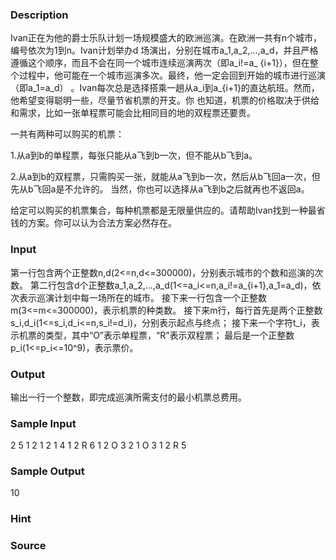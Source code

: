 
### Description
Ivan正在为他的爵士乐队计划一场规模盛大的欧洲巡演。在欧洲一共有n个城市，编号依次为1到n。Ivan计划举办d
场演出，分别在城市a_1,a_2,...,a_d，并且严格遵循这个顺序，而且不会在同一个城市连续巡演两次（即a_i!=a_
{i+1}），但在整个过程中，他可能在一个城市巡演多次。最终，他一定会回到开始的城市进行巡演（即a_1=a_d）
。Ivan每次总是选择搭乘一趟从a_i到a_{i+1}的直达航班。然而，他希望变得聪明一些，尽量节省机票的开支。你
也知道，机票的价格取决于供给和需求，比如一张单程票可能会比相同目的地的双程票还要贵。

一共有两种可以购买的机票：

1.从a到b的单程票，每张只能从a飞到b一次，但不能从b飞到a。

2.从a到b的双程票，只需购买一张，就能从a飞到b一次，然后从b飞回a一次，但先从b飞回a是不允许的。
当然，你也可以选择从a飞到b之后就再也不返回a。

给定可以购买的机票集合，每种机票都是无限量供应的。请帮助Ivan找到一种最省钱的方案。你可以认为合法方案必然存在。

### Input
第一行包含两个正整数n,d(2<=n,d<=300000)，分别表示城市的个数和巡演的次数。
第二行包含d个正整数a_1,a_2,...,a_d(1<=a_i<=n,a_i!=a_{i+1},a_1=a_d)，依次表示巡演计划中每一场所在的城市。
接下来一行包含一个正整数m(3<=m<=300000)，表示机票的种类数。
接下来m行，每行首先是两个正整数s_i,d_i(1<=s_i,d_i<=n,s_i!=d_i)，分别表示起点与终点；
接下来一个字符t_i，表示机票的类型，其中“O”表示单程票，“R”表示双程票；
最后是一个正整数p_i(1<=p_i<=10^9)，表示票价。

### Output
输出一行一个整数，即完成巡演所需支付的最小机票总费用。

### Sample Input
2 5
1 2 1 2 1
4
1 2 R 6
1 2 O 3
2 1 O 3
1 2 R 5
### Sample Output
10
### Hint

### Source
